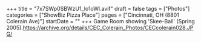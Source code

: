 +++
title = "7x7SWp0SBWzU1_lo1oWl.avif"
draft = false
tags = ["Photos"]
categories = ["ShowBiz Pizza Place"]
pages = ["Cincinnati, OH (8801 Colerain Ave)"]
startDate = ""
+++
Game Room showing 'Skee-Ball' (Spring 2005).https://archive.org/details/CEC_Colerain_Photos/CECcolerain028.JPG/
